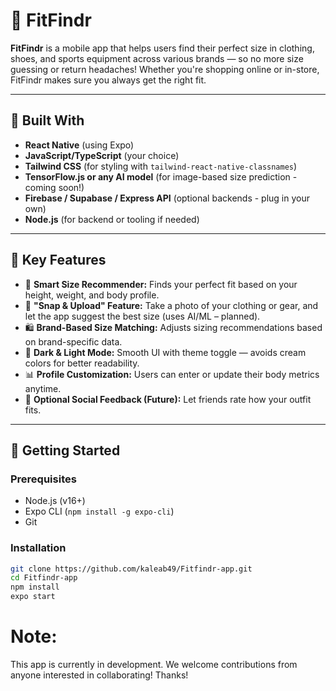 # 👕 FitFindr

**FitFindr** is a mobile app that helps users find their perfect size in clothing, shoes, and sports equipment across various brands — so no more size guessing or return headaches! Whether you're shopping online or in-store, FitFindr makes sure you always get the right fit.

---

## 📱 Built With

- **React Native** (using Expo)
- **JavaScript/TypeScript** (your choice)
- **Tailwind CSS** (for styling with `tailwind-react-native-classnames`)
- **TensorFlow.js or any AI model** (for image-based size prediction - coming soon!)
- **Firebase / Supabase / Express API** (optional backends - plug in your own)
- **Node.js** (for backend or tooling if needed)

---

## 🧠 Key Features

- 📏 **Smart Size Recommender:** Finds your perfect fit based on your height, weight, and body profile.
- 📸 **"Snap & Upload" Feature:** Take a photo of your clothing or gear, and let the app suggest the best size (uses AI/ML – planned).
- 🛍️ **Brand-Based Size Matching:** Adjusts sizing recommendations based on brand-specific data.
- 🌙 **Dark & Light Mode:** Smooth UI with theme toggle — avoids cream colors for better readability.
- 📊 **Profile Customization:** Users can enter or update their body metrics anytime.
- 💬 **Optional Social Feedback (Future):** Let friends rate how your outfit fits.

---

## 🚀 Getting Started

### Prerequisites

- Node.js (v16+)
- Expo CLI (`npm install -g expo-cli`)
- Git

### Installation

```bash
git clone https://github.com/kaleab49/Fitfindr-app.git
cd Fitfindr-app
npm install
expo start
```


# Note:

 This app is currently in development. We welcome contributions from anyone interested in collaborating! Thanks!
